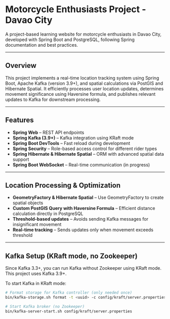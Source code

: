 # Motorcycle Enthusiasts Project - Davao City

A project-based learning website for motorcycle enthusiasts in Davao City, developed with Spring Boot and PostgreSQL, following Spring documentation and best practices.

---

## Overview

This project implements a real-time location tracking system using Spring Boot, Apache Kafka (version 3.9+), and spatial calculations via PostGIS and Hibernate Spatial. It efficiently processes user location updates, determines movement significance using Haversine formula, and publishes relevant updates to Kafka for downstream processing.

---

## Features

- **Spring Web** – REST API endpoints  
- **Spring Kafka (3.9+)** – Kafka integration using KRaft mode
- **Spring Boot DevTools** – Fast reload during development  
- **Spring Security** – Role-based access control for different rider types  
- **Spring Hibernate & Hibernate Spatial** – ORM with advanced spatial data support  
- **Spring Boot WebSocket** – Real-time communication (in progress)

---

## Location Processing & Optimization

- **GeometryFactory & Hibernate Spatial** – Use GeometryFactory to create spatial objects  
- **Custom PostGIS Query with Haversine Formula** – Efficient distance calculation directly in PostgreSQL  
- **Threshold-based updates** – Avoids sending Kafka messages for insignificant movement  
- **Real-time tracking** – Sends updates only when movement exceeds threshold  

---

## Kafka Setup (KRaft mode, no Zookeeper)

Since Kafka 3.3+, you can run Kafka without Zookeeper using KRaft mode. This project uses Kafka 3.9+.

To start Kafka in KRaft mode:

```bash
# Format storage for Kafka controller (only needed once)
bin/kafka-storage.sh format -t <uuid> -c config/kraft/server.properties

# Start Kafka broker (no Zookeeper)
bin/kafka-server-start.sh config/kraft/server.properties
